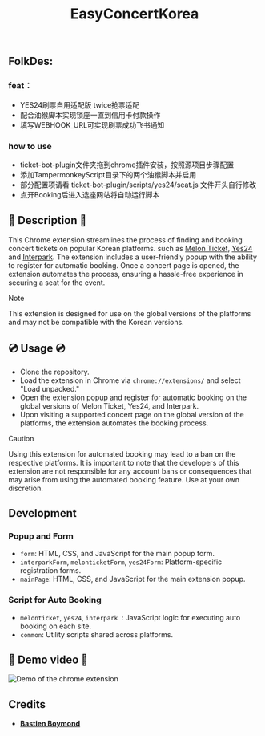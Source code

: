<div align="center">
    <h1>EasyConcertKorea</h1>
<br>
</div>

## FolkDes:
### feat：
- YES24刷票自用适配版 twice抢票适配
- 配合油猴脚本实现锁座一直到信用卡付款操作
- 填写WEBHOOK_URL可实现刷票成功飞书通知

### how to use
- ticket-bot-plugin文件夹拖到chrome插件安装，按照源项目步骤配置
- 添加TampermonkeyScript目录下的两个油猴脚本并启用
- 部分配置项请看 ticket-bot-plugin/scripts/yes24/seat.js 文件开头自行修改
- 点开Booking后进入选座网站将自动运行脚本

## :notebook: Description :notebook:

This Chrome extension streamlines the process of finding and booking concert tickets on popular Korean platforms. such as <a href="https://tkglobal.melon.com/main/index.htm?langCd=EN">Melon Ticket</a>, <a href="http://ticket.yes24.com/English">Yes24</a> and <a href="https://www.globalinterpark.com/?lang=en">Interpark</a>. The extension includes a user-friendly popup with the ability to register for automatic booking. Once a concert page is opened, the extension automates the process, ensuring a hassle-free experience in securing a seat for the event.

> [!NOTE]
> This extension is designed for use on the global versions of the platforms and may not be compatible with the Korean versions.

## :cd: Usage :cd:

- Clone the repository.
- Load the extension in Chrome via `chrome://extensions/` and select "Load unpacked."
- Open the extension popup and register for automatic booking on the global versions of Melon Ticket, Yes24, and Interpark.
- Upon visiting a supported concert page on the global version of the platforms, the extension automates the booking process.

> [!CAUTION]
> Using this extension for automated booking may lead to a ban on the respective platforms. It is important to note that the developers of this extension are not responsible for any account bans or consequences that may arise from using the automated booking feature. Use at your own discretion.

## Development

### Popup and Form
- `form`: HTML, CSS, and JavaScript for the main popup form.
- `interparkForm`, `melonticketForm`, `yes24Form`: Platform-specific registration forms.
- `mainPage`: HTML, CSS, and JavaScript for the main extension popup.

### Script for Auto Booking
- `melonticket`, `yes24`, `interpark `: JavaScript logic for executing auto booking on each site.
- `common`: Utility scripts shared across platforms.

## :camera_flash: Demo video :camera_flash:

![Demo of the chrome extension](./assets/demo.gif)

## Credits

* <strong><a href="https://github.com/BastienBoymond">Bastien Boymond</a></strong>
